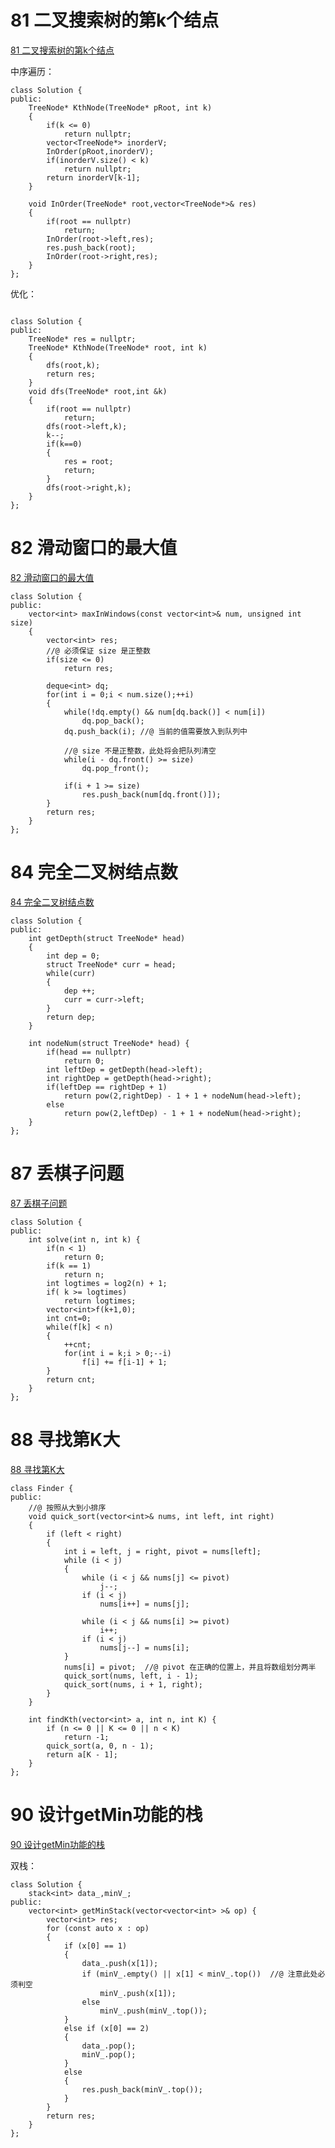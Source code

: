 # 81 二叉搜索树的第k个结点

[81 二叉搜索树的第k个结点](https://www.nowcoder.com/practice/ef068f602dde4d28aab2b210e859150a?tpId=190&&tqId=35205&rp=1&ru=/ta/job-code-high-rd&qru=/ta/job-code-high-rd/question-ranking)

中序遍历：

```
class Solution {
public:
    TreeNode* KthNode(TreeNode* pRoot, int k)
    {
        if(k <= 0)
            return nullptr;
        vector<TreeNode*> inorderV;
        InOrder(pRoot,inorderV);
		if(inorderV.size() < k)
			return nullptr;
        return inorderV[k-1];
    }
     
    void InOrder(TreeNode* root,vector<TreeNode*>& res)
    {
        if(root == nullptr) 
			return;
        InOrder(root->left,res);
		res.push_back(root);
        InOrder(root->right,res);
    }     
};
```

优化：

```

class Solution {
public:
    TreeNode* res = nullptr; 
    TreeNode* KthNode(TreeNode* root, int k)
    {
        dfs(root,k);
        return res;       
    }
    void dfs(TreeNode* root,int &k)
    {
        if(root == nullptr)
			return;
        dfs(root->left,k);        
        k--;
        if(k==0)
        {
            res = root;
            return;
        }          
        dfs(root->right,k);
    }    
};
```

# 82 滑动窗口的最大值

[82 滑动窗口的最大值](https://www.nowcoder.com/practice/1624bc35a45c42c0bc17d17fa0cba788?tpId=190&&tqId=35991&rp=1&ru=/ta/job-code-high-rd&qru=/ta/job-code-high-rd/question-ranking)

```
class Solution {
public:
    vector<int> maxInWindows(const vector<int>& num, unsigned int size)
    {
        vector<int> res;
        //@ 必须保证 size 是正整数
        if(size <= 0)
            return res;
     
        deque<int> dq;
        for(int i = 0;i < num.size();++i)
        {
            while(!dq.empty() && num[dq.back()] < num[i])
                dq.pop_back();
            dq.push_back(i); //@ 当前的值需要放入到队列中
            
            //@ size 不是正整数，此处将会把队列清空
            while(i - dq.front() >= size)
                dq.pop_front();
            
            if(i + 1 >= size)
                res.push_back(num[dq.front()]);
        }
        return res;
    }
};
```

# 84 完全二叉树结点数

[84 完全二叉树结点数](https://www.nowcoder.com/practice/512688d2ecf54414826f52df4e4b5693?tpId=190&&tqId=35379&rp=1&ru=/ta/job-code-high-rd&qru=/ta/job-code-high-rd/question-ranking)

````
class Solution {
public:
    int getDepth(struct TreeNode* head)
    {
        int dep = 0;
        struct TreeNode* curr = head;
        while(curr)
        {
            dep ++;
            curr = curr->left;
        }
        return dep;
    }
	
    int nodeNum(struct TreeNode* head) {
        if(head == nullptr)
            return 0;
        int leftDep = getDepth(head->left);
        int rightDep = getDepth(head->right);
        if(leftDep == rightDep + 1)
            return pow(2,rightDep) - 1 + 1 + nodeNum(head->left);
        else
            return pow(2,leftDep) - 1 + 1 + nodeNum(head->right);
    }  
};
````

# 87 丢棋子问题

[87 丢棋子问题](https://www.nowcoder.com/practice/d1418aaa147a4cb394c3c3efc4302266?tpId=190&&tqId=35592&rp=1&ru=/ta/job-code-high-rd&qru=/ta/job-code-high-rd/question-ranking)

```
class Solution {
public:
    int solve(int n, int k) {
        if(n < 1) 
			return 0;
        if(k == 1) 
			return n;
        int logtimes = log2(n) + 1;
        if( k >= logtimes) 
			return logtimes;
        vector<int>f(k+1,0);
        int cnt=0;
        while(f[k] < n)
        {
            ++cnt;
            for(int i = k;i > 0;--i)
				f[i] += f[i-1] + 1;
        }
        return cnt;
    }
};
```

# 88 寻找第K大

[88 寻找第K大](https://www.nowcoder.com/practice/e016ad9b7f0b45048c58a9f27ba618bf?tpId=190&&tqId=35209&rp=1&ru=/ta/job-code-high-rd&qru=/ta/job-code-high-rd/question-ranking)

```
class Finder {
public:
    //@ 按照从大到小排序
    void quick_sort(vector<int>& nums, int left, int right)
    {
        if (left < right)
        {
            int i = left, j = right, pivot = nums[left];
            while (i < j)
            {
                while (i < j && nums[j] <= pivot)
                    j--;
                if (i < j)
                    nums[i++] = nums[j];

                while (i < j && nums[i] >= pivot)
                    i++;
                if (i < j)
                    nums[j--] = nums[i];
            }
            nums[i] = pivot;  //@ pivot 在正确的位置上，并且将数组划分两半
            quick_sort(nums, left, i - 1);
            quick_sort(nums, i + 1, right);
        }
    }

    int findKth(vector<int> a, int n, int K) {
        if (n <= 0 || K <= 0 || n < K)
            return -1;
        quick_sort(a, 0, n - 1);
        return a[K - 1];
    }
};
```

# 90 设计getMin功能的栈

[90 设计getMin功能的栈](https://www.nowcoder.com/practice/c623426af02d4c189f92f2a99647bd34?tpId=190&&tqId=35210&rp=1&ru=/ta/job-code-high-rd&qru=/ta/job-code-high-rd/question-ranking)

双栈：

```
class Solution {
	stack<int> data_,minV_;
public:
    vector<int> getMinStack(vector<vector<int> >& op) {
        vector<int> res;
        for (const auto x : op)
        {
            if (x[0] == 1)
            {
                data_.push(x[1]);
                if (minV_.empty() || x[1] < minV_.top())  //@ 注意此处必须判空
                    minV_.push(x[1]);
                else
                    minV_.push(minV_.top());
            }
            else if (x[0] == 2)
            {
                data_.pop();
                minV_.pop();
            }
            else
            {
                res.push_back(minV_.top());
            }
        }
        return res;
    }
};
```

